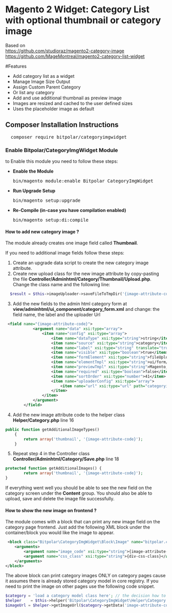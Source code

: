 # Magento 2 Widget: Category List with optional thumbnail or category image

Based on<br/>
https://github.com/studioraz/magento2-category-image<br/>
https://github.com/MageMontreal/magento2-category-list-widget

#Features
<ul>
<li>Add category list as a widget</li>
<li>Manage Image Size Output</li>
<li>Assign Custom Parent Category</li>
<li>Or list any category</li>
<li>Add and use additional thumbnail as preview image</li>
<li>Images are resized and cached to the user defined sizes</li>
<li>Uses the placeholder image as default</li>
</ul>

<h2>Composer Installation Instructions</h2>
<pre>
  composer require bitpolar/categoryimgwidget
</pre>

<h3> Enable Bitpolar/CategoryImgWidget Module</h3>
to Enable this module you need to follow these steps:

<ul>
<li>
<strong>Enable the Module</strong>
<pre>bin/magento module:enable Bitpolar_CategoryImgWidget</pre></li>
<li>
<strong>Run Upgrade Setup</strong>
<pre>bin/magento setup:upgrade</pre></li>
<li>
<strong>Re-Compile (in-case you have compilation enabled)</strong>
	<pre>bin/magento setup:di:compile</pre>
</li>
</ul>


#### How to add new category image ? ####

The module already creates one image field called **Thumbnail**.

If you need to additional image fields follow these steps:

1. Create an upgrade data script to create the new category image attribute.
2. Create new upload class for the new image attribute by copy-pasting the file **Controller/Adminhtml/Category/Thumbnail/Upload.php**.
Change the class name and the following line:
```PHP
  $result = $this->imageUploader->saveFileToTmpDir('{image-attribute-code}');
```
3. Add the new fields to the admin html category form at **view/adminhtml/ui_component/category_form.xml** and change:
the field name, the label and the uploader Url
```XML
 <field name="{image-attribute-code}">
            <argument name="data" xsi:type="array">
                <item name="config" xsi:type="array">
                    <item name="dataType" xsi:type="string">string</item>
                    <item name="source" xsi:type="string">category</item>
                    <item name="label" xsi:type="string" translate="true">{Image Label}</item>
                    <item name="visible" xsi:type="boolean">true</item>
                    <item name="formElement" xsi:type="string">fileUploader</item>
                    <item name="elementTmpl" xsi:type="string">ui/form/element/uploader/uploader</item>
                    <item name="previewTmpl" xsi:type="string">Magento_Catalog/image-preview</item>
                    <item name="required" xsi:type="boolean">false</item>
                    <item name="sortOrder" xsi:type="number">41</item>
                    <item name="uploaderConfig" xsi:type="array">
                        <item name="url" xsi:type="url" path="categoryimage/category_thumbnail/{upload-class-file-name}"/>
                    </item>
                </item>
            </argument>
        </field>
```
4. Add the new image attribute code to the helper class **Helper/Category.php** line 16
```PHP
public function getAdditionalImageTypes()
    {
        return array('thumbnail', '{image-attribute-code}');
    }
```
5. Repeat step 4 in the Controller class **Controller/Adminhtml/Category/Save.php** line 18
```PHP
protected function getAdditionalImages() {
        return array('thumbnail', '{image-attribute-code}');
}
```

If everything went well you should be able to see the new field on the category screen under the **Content** group.
You should also be able to upload, save and delete the image file successfully.


#### How to show the new image on frontend ? ####
The module comes with a block that can print any new image field on the category page frontend.
Just add the following XML block under the container/block you would like the image to appear.
```XML
 <block class="Bitpolar\CategoryImgWidget\Block\Image" name="bitpolar.category.image" template="Bitpolar_CategoryImgWidget::image.phtml">
    <arguments>
        <argument name="image_code" xsi:type="string">{image-attribute-code}</argument>
        <argument name="css_class" xsi:type="string">{div-css-class}</argument>
    </arguments>
</block>
```
The above block can print category images ONLY on category pages cause it assumes there is already stored category model in core registry.
If you need to print the image on other pages use the following code snippet.
```PHP
$category = 'load a category model class here'; // the decision how to load category model object is up to you.
$helper    = $this->helper('Bitpolar\CategoryImgWidget\Helper\Category');
$imageUrl = $helper->getImageUrl($category->getData('image-attribute-code'));
```
